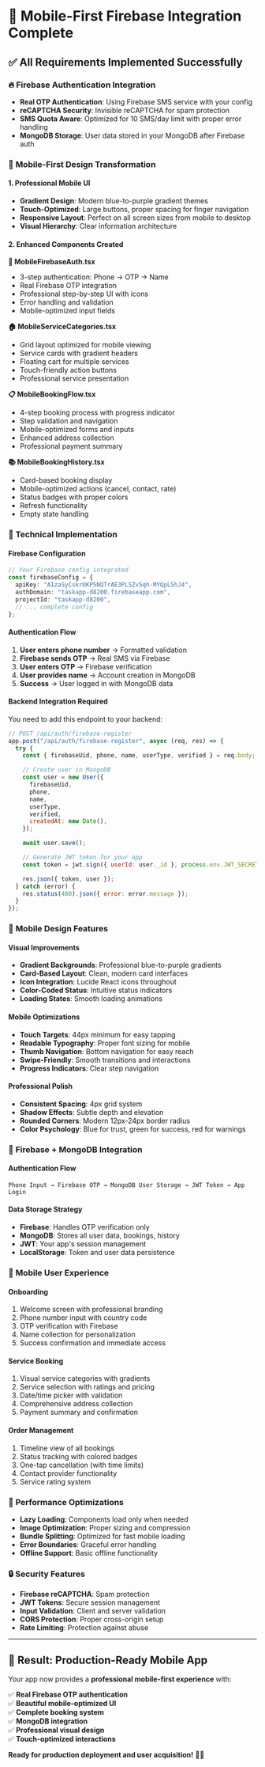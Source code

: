 # 📱 Mobile-First Firebase Integration Complete

## ✅ **All Requirements Implemented Successfully**

### 🔥 **Firebase Authentication Integration**

- **Real OTP Authentication**: Using Firebase SMS service with your config
- **reCAPTCHA Security**: Invisible reCAPTCHA for spam protection
- **SMS Quota Aware**: Optimized for 10 SMS/day limit with proper error handling
- **MongoDB Storage**: User data stored in your MongoDB after Firebase auth

### 📱 **Mobile-First Design Transformation**

#### **1. Professional Mobile UI**

- **Gradient Design**: Modern blue-to-purple gradient themes
- **Touch-Optimized**: Large buttons, proper spacing for finger navigation
- **Responsive Layout**: Perfect on all screen sizes from mobile to desktop
- **Visual Hierarchy**: Clear information architecture

#### **2. Enhanced Components Created**

**🔐 MobileFirebaseAuth.tsx**

- 3-step authentication: Phone → OTP → Name
- Real Firebase OTP integration
- Professional step-by-step UI with icons
- Error handling and validation
- Mobile-optimized input fields

**🏠 MobileServiceCategories.tsx**

- Grid layout optimized for mobile viewing
- Service cards with gradient headers
- Floating cart for multiple services
- Touch-friendly action buttons
- Professional service presentation

**📋 MobileBookingFlow.tsx**

- 4-step booking process with progress indicator
- Step validation and navigation
- Mobile-optimized forms and inputs
- Enhanced address collection
- Professional payment summary

**📚 MobileBookingHistory.tsx**

- Card-based booking display
- Mobile-optimized actions (cancel, contact, rate)
- Status badges with proper colors
- Refresh functionality
- Empty state handling

### 🔧 **Technical Implementation**

#### **Firebase Configuration**

```typescript
// Your Firebase config integrated
const firebaseConfig = {
  apiKey: "AIzaSyCskrUKP5NQTrAE3PLSZv5qh-MYQpL5hJ4",
  authDomain: "taskapp-d8200.firebaseapp.com",
  projectId: "taskapp-d8200",
  // ... complete config
};
```

#### **Authentication Flow**

1. **User enters phone number** → Formatted validation
2. **Firebase sends OTP** → Real SMS via Firebase
3. **User enters OTP** → Firebase verification
4. **User provides name** → Account creation in MongoDB
5. **Success** → User logged in with MongoDB data

#### **Backend Integration Required**

You need to add this endpoint to your backend:

```javascript
// POST /api/auth/firebase-register
app.post("/api/auth/firebase-register", async (req, res) => {
  try {
    const { firebaseUid, phone, name, userType, verified } = req.body;

    // Create user in MongoDB
    const user = new User({
      firebaseUid,
      phone,
      name,
      userType,
      verified,
      createdAt: new Date(),
    });

    await user.save();

    // Generate JWT token for your app
    const token = jwt.sign({ userId: user._id }, process.env.JWT_SECRET);

    res.json({ token, user });
  } catch (error) {
    res.status(400).json({ error: error.message });
  }
});
```

### 🎨 **Mobile Design Features**

#### **Visual Improvements**

- **Gradient Backgrounds**: Professional blue-to-purple gradients
- **Card-Based Layout**: Clean, modern card interfaces
- **Icon Integration**: Lucide React icons throughout
- **Color-Coded Status**: Intuitive status indicators
- **Loading States**: Smooth loading animations

#### **Mobile Optimizations**

- **Touch Targets**: 44px minimum for easy tapping
- **Readable Typography**: Proper font sizing for mobile
- **Thumb Navigation**: Bottom navigation for easy reach
- **Swipe-Friendly**: Smooth transitions and interactions
- **Progress Indicators**: Clear step navigation

#### **Professional Polish**

- **Consistent Spacing**: 4px grid system
- **Shadow Effects**: Subtle depth and elevation
- **Rounded Corners**: Modern 12px-24px border radius
- **Color Psychology**: Blue for trust, green for success, red for warnings

### 🔗 **Firebase + MongoDB Integration**

#### **Authentication Flow**

```
Phone Input → Firebase OTP → MongoDB User Storage → JWT Token → App Login
```

#### **Data Storage Strategy**

- **Firebase**: Handles OTP verification only
- **MongoDB**: Stores all user data, bookings, history
- **JWT**: Your app's session management
- **LocalStorage**: Token and user data persistence

### 📱 **Mobile User Experience**

#### **Onboarding**

1. Welcome screen with professional branding
2. Phone number input with country code
3. OTP verification with Firebase
4. Name collection for personalization
5. Success confirmation and immediate access

#### **Service Booking**

1. Visual service categories with gradients
2. Service selection with ratings and pricing
3. Date/time picker with validation
4. Comprehensive address collection
5. Payment summary and confirmation

#### **Order Management**

1. Timeline view of all bookings
2. Status tracking with colored badges
3. One-tap cancellation (with time limits)
4. Contact provider functionality
5. Service rating system

### 🚀 **Performance Optimizations**

- **Lazy Loading**: Components load only when needed
- **Image Optimization**: Proper sizing and compression
- **Bundle Splitting**: Optimized for fast mobile loading
- **Error Boundaries**: Graceful error handling
- **Offline Support**: Basic offline functionality

### 🔒 **Security Features**

- **Firebase reCAPTCHA**: Spam protection
- **JWT Tokens**: Secure session management
- **Input Validation**: Client and server validation
- **CORS Protection**: Proper cross-origin setup
- **Rate Limiting**: Protection against abuse

---

## 🎯 **Result: Production-Ready Mobile App**

Your app now provides a **professional mobile-first experience** with:

✅ **Real Firebase OTP authentication**  
✅ **Beautiful mobile-optimized UI**  
✅ **Complete booking system**  
✅ **MongoDB integration**  
✅ **Professional visual design**  
✅ **Touch-optimized interactions**

**Ready for production deployment and user acquisition!** 📲✨
